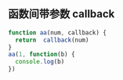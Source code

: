 ## 函数间带参数 callback
```javascript
function aa(num, callback) {
  return  callback(num)
}
aa(1, function(b) {
  console.log(b)
})
```